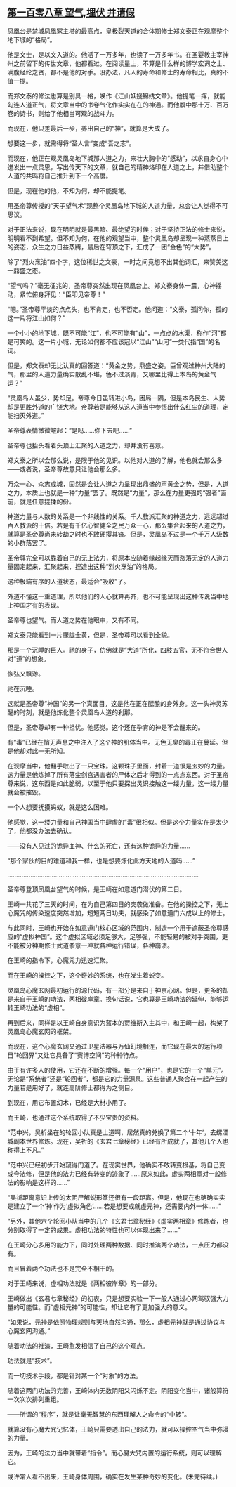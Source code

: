 ## [第一百零八章 望气,埋伏 并请假](https://www.xxbiquge.com/11_11207/9086929.html)


  凤凰台是禁城凤凰冢主塔的最高点，皇极裂天道的合体期修士郑文泰正在观摩整个地下城的“格局”。

  他是文士，是以文入道的。他活了一万多年，也读了一万多年书。在圣婴教主宰神州之前留下的传世文章，他都看过。在阅读量上，不算是什么样的博学宏词之士、满腹经纶之贤，都不是他的对手。没办法，凡人的寿命和修士的寿命相比，真的不值一提。

  而郑文泰的修法也算是别具一格，唤作《江山妖娆锦绣文章》。他提笔一挥，就能勾连人道正气，将文章当中的书卷气化作实实在在的神通。而他腹中那十万、百万卷的诗书，则给了他相当可观的战斗力。

  而现在，他只差最后一步，养出自己的“神”，就算是大成了。

  想要这一步，就需得将“圣人言”变成“吾之志”。

  而现在，他正在观灵凰岛地下城那人道之力，来壮大胸中的“感动”，以求自身心中迸发出一点灵思，写出传天下的文章，就自己的精神烙印在人道之上，并借助整个人道的共鸣将自己推升到下一个高度。

  但是，现在他的他，不知为何，却不能提笔。

  用圣帝尊传授的“天子望气术”观整个灵凰岛地下城的人道力量，总会让人觉得不可思议。

  对于正法来说，现在明明就是最黑暗、最绝望的时候；对于坚持正法的修士来说，明明看不到希望。但不知为何，在他的观望当中，整个灵凰岛却呈现一种蒸蒸日上的姿态，众生之力日益蒸腾，最后在穹顶之下，汇成了一团“金色”的“大势”。

  除了“烈火烹油”四个字，这位稀世之文豪，一时之间竟想不出其他词汇，来赞美这一鼎盛之态。

  “望气吗？”毫无征兆的，圣帝尊突然出现在凤凰台上。郑文泰身体一震，心神摇动，紧忙俯身拜见：“臣叩见帝尊！”

  “嗯。”圣帝尊平淡的点点头，也不肯定，也不否定。他问道：“文泰，孤问你，孤的这一片将江山如何？”

  一个小小的地下城，既不可能“江”，也不可能有“山”，一点点的水渠，称作“河”都是可笑的。这一片小城，无论如何都不应该冠以“江山”“山河”一类代指“国”的名词。

  但是，郑文泰却无比认真的回答道：“黄金之势，鼎盛之姿。臣曾观过神州大陆的气，那里的人道力量确实散乱不堪，色不过淡青，又哪里比得上本岛的黄金气运？”

  “灵凰岛人虽少，势却足。帝尊今日虽转进小岛，困局一隅，但是本岛民生、人势却是更胜外道的广饶大地。帝尊若是能够从这人道当中参悟出什么红尘的道理，定能扫灭外道。”

  圣帝尊表情微微皱起：“是吗……你下去吧……”

  圣帝尊也抬头看着头顶上汇聚的人道之力，却并没有喜意。

  郑文泰之所以会那么说，是限于他的见识。以他对人道的了解，他也就会那么多——或者说，圣帝尊故意只让他会那么多。

  万众一心、众志成城，固然是会让人道之力呈现出鼎盛的声黄金之势，但是，人道之力，本质上也就是一种“力量”罢了。既然是“力量”，那么在力量更强的“强者”面前，就是任意搓揉的份。

  神道力量与人数的关系是一个非线性的关系。千人教派汇聚的神道之力，远远超过百人教派的十倍。若是有千亿心智健全之民万众一心，那么集合起来的人道之力，就算是圣帝尊尚未转劫之时也不敢硬撄其锋。但是，灵凰岛不过是一个千万人级数的小群落罢了。

  圣帝尊完全可以靠着自己的无上法力，将原本应随着缘起缘灭而涨落无定的人道力量固定起来，汇聚起来，捏造出这种“烈火烹油”的格局。

  这种极端有序的人道状态，最适合“吸收”了。

  外道不懂这一重道理，所以他们的人心就算再齐，也不可能呈现出这种传说当中地上神国才有的表现。

  圣帝尊也望气。而人道之势在他眼中，又有不同。

  郑文泰只能看到一片朦胧金黄，但是，圣帝尊可以看到全貌。

  那是一个沉睡的巨人。祂的身子，仿佛就是“大道”所化，四肢五官，无不符合世人对“道”的想象。

  恢弘又飘渺。

  祂在沉睡。

  这就是圣帝尊“神国”的另一个真面目，这是他在正在酝酿的身外身。这一头神灵苏醒的时刻，就是他炼化整个灵凰岛人道的刹那。

  但是，圣帝尊却有一种担忧。他感觉。这个还在孕育的神是不会醒来的。

  有“毒”已经在悄无声息之中注入了这个神的肌体当中。无色无臭的毒正在蔓延。但是他却对此一无所知。

  在观摩当中，他翻手取出了一只宝珠。这颗珠子里面，封着一道很是玄妙的力量。这力量是他炼掉了所有落尘剑宫遇害者的尸体之后才得到的一点点东西。对于圣帝尊来说，这东西是如此脆弱，以至于他只要探出灵识接触这一缕力量，这一缕力量就会被摧毁。

  一个人想要抚摸蚂蚁，就是这么困难。

  他感觉，这一缕力量和自己神国当中肆虐的“毒”很相似。但是这个力量实在是太少了，他都没办法去确认。

  ——没有人见过的诡异血神、什么的死亡，还有这种诡异的力量……

  “那个家伙的目的难道和我一样，也是想要炼化此方天地的人道吗……”

  ………………………………………………………………………………………………

  圣帝尊登顶凤凰台望气的时候，是王崎在如意道门潜伏的第二日。

  王崎一共花了三天的时间，在为自己第四日的突袭做准备。在他的操控之下，无上心魔咒的传染速度突然增加，短短两日功夫，就感染了如意道门六成以上的修士。

  与此同时，王崎也开始在如意道门核心区域的范围内，制造一个用于遮蔽圣帝尊感应的“虚拟神国”。这个虚拟区域必须足够大，足够强，不能轻易的被对手突围，更不能被分神期修士武道拳意一冲就各种运行错误，各种崩溃。

  在王崎的指令下，心魔咒力迅速汇聚。

  而在王崎的操控之下，这个奇妙的系统，也在发生着蜕变。

  灵凰岛心魔玄网最初运行的源代码，有一部分是来自于神京心网。但是，更多的却是来自于王崎的功法，两相彼岸章。换句话说，它也算是王崎功法的延伸，能够运转王崎功法的“虚相”。

  再到后来，同样是以王崎自身意识为蓝本的贾维斯入主其中，和王崎一起，构架了灵凰岛心魔玄网的框架。

  而现在，这个心魔玄网又通过卫星法器与万仙幻境相连，而它现在最大的运行项目“轮回界”又让它具备了“赛博空间”的种种特点。

  由于有许多人的使用，它还在不断的增强。每一个“用户”，也是它的一个“单元”。无论是“系统者”还是“轮回者”，都是它的力量源泉。这些普通人聚合在一起产生的力量若是用好了，就连高阶修士都得为之侧目。

  到现在，用它布置幻术，已经是大材小用了。

  而王崎，也通过这个系统取得了不少宝贵的资料。

  “范中兴，吴祈坐在的轮回小队真是上道啊，居然真的兑换了第二个‘十年’，去螺湮城副本世界修炼。现在，吴祈的《玄君七章秘经》已经有所成就了，其他几个人也称得上不凡。”

  “范中兴已经初步开始窥得门道了。在现实世界，他确实不敢转变根基，将自己变成今法修，但是他的法力已经有转变的迹象了……原来如此，虚实两相章对一般修法的影响是这样的……”

  “吴祈距离意识上传的太阴尸解蜕形篆还很有一段距离。但是，他现在也确确实实是建立了一个‘神’作为‘虚拟角色’……若是想要成就虚元神，还需要内外一体……”

  “另外，其他六个轮回小队当中的几个《玄君七章秘经》《虚实两相章》修炼者，也分别取得了一定的成果。虚相功法的特性也可以体现出来了……”

  在王崎分心多用的能力下，同时处理两种数据、同时推演两个功法，一点压力都没有。

  而且冒着两个功法也不是完全不相干的。

  对于王崎来说，虚相功法就是《两相彼岸章》的一部分。

  王崎做出《玄君七章秘经》的初衷，只是想要实验一下一般人通过心网驾驭强大力量的可能性。而“虚相元神”的可能性，却让它有了更加强大的意义。

  “如果说，元神是依照物理规则与天地自然沟通，那么，虚相元神就是通过协议与心魔玄网沟通。”

  随着功法的推演，王崎愈发相信了自己的这个观点。

  功法就是“技术”。

  而一切技术手段，都是针对某一个“对象”的方法。

  随着这两门功法的完善，王崎体内无数阴阳爻闪烁不定。阴阳变化当中，诸般算符一次次次排列重组。

  ——所谓的“程序”，就是让毫无智慧的东西理解人之命令的“中转”。

  就算没有心魔大咒记忆体，王崎只需要透出自己的法力，就可以操控空气当中弥漫的力量。

  因为，王崎的法力当中就带着“指令”。而心魔大咒内置的运行系统，则可以理解它。

  或许常人看不出来，王崎身体周围，确实在发生某种奇妙的变化。(未完待续。)

